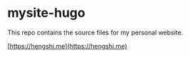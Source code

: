 # mysite-hugo

This repo contains the source files for my personal website.

[https://hengshi.me](https://hengshi.me)
